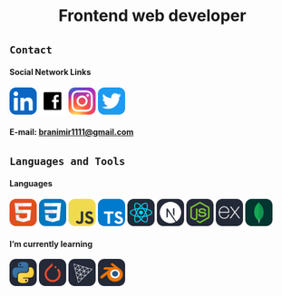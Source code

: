 <!--![Branimir Djordjevic](/images/mainBackground.png 'No limitation')-->

<!--<h1 align='center'>I am Branimir Djordjevic</h1>-->
<h1 align='center'>Frontend web developer</h3>

## `Contact`

#### Social Network Links

<div id='badges'>
<a href="https://www.linkedin.com/in/branimirdjordjevic82/" target="_blank"><img src="./icons/LinkedIn.svg" width="48"></a>
<a href="https://www.facebook.com/profile.php?id=100013754237181" target="_blank"><img src='./images/facebook-logo.svg' style='width:48px'/></a>
<a href="https://www.instagram.com/branimir_art/" target="_blank"><img src="./icons/Instagram.svg" width="48"></a>
<a href="https://twitter.com/branimir1111" target="_blank"><img src="./icons/Twitter.svg" width="48"></a>
</div>

#### E-mail: branimir1111@gmail.com

## `Languages and Tools `

<!--HTML, CSS, JavaScript, TypeScript, React, Next, Node, Express, MongoDB -->

#### Languages

<div id='badges'>
<img src="./icons/HTML.svg" width="48">
<img src="./icons/CSS.svg" width="48">
<img src="./icons/JavaScript.svg" width="48">
<img src="./icons/TypeScript.svg" width="48">
<img src="./icons/React-Dark.svg" width="48">
<img src="./icons/NextJS-Dark.svg" width="48">
<img src="./icons/NodeJS-Dark.svg" width="48">
<img src="./icons/ExpressJS-Dark.svg" width="48">
<img src="./icons/MongoDB.svg" width="48">
</div>



<!-- Additional tools 

#### Additional tools

<div id=badges>
<img src="./images/react-query.svg" width="48">
<img src="./images/react-router.svg" width="48">
<img src="./icons/Redux.svg" width="48">
<img src="./icons/TailwindCSS-Dark.svg" width="48">
<img src="./icons/StyledComponents.svg" width="48">
<img src="./icons/Git.svg" width="48">
</div> -->

<!-- Python, PyTorch, ThreeJs, Blender -->

#### I’m currently learning

<div id='badges'>
<img src="./icons/Python-Dark.svg" width="48">
<img src="./icons/PyTorch-Dark.svg" width="48">
<img src="./icons/ThreeJS-Dark.svg" width="48">
<img src="./icons/Blender-Dark.svg" width="48">
</div>
